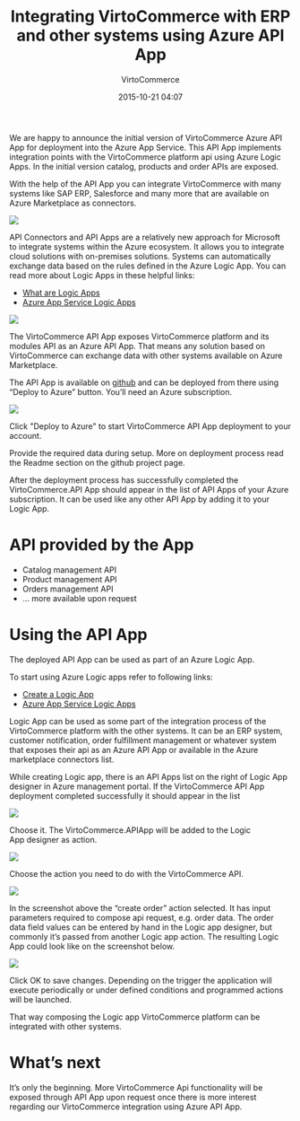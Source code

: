 ﻿---
author: VirtoCommerce
category: Technical
date: 2015-10-21 04:07
excerpt: We are happy to announce the initial version of VirtoCommerce Azure API App for deployment into the Azure App Service.
permalink: blog/integrating-virtocommerce-with-erp-and-other-systems-using-azure-api-app
tags: [Announcements]
title: "Integrating VirtoCommerce with ERP and other systems using Azure API App"
---
We are happy to announce the initial version of VirtoCommerce Azure API App for deployment into the Azure App Service. This API App implements integration points with the VirtoCommerce platform api using Azure Logic Apps. In the initial version catalog, products and order APIs are exposed.

With the help of the API App you can integrate VirtoCommerce with many systems like SAP ERP, Salesforce and many more that are available on Azure Marketplace as connectors.

![](assets/images/blog/connectors.png)

API Connectors and API Apps are a relatively new approach for Microsoft to integrate systems within the Azure ecosystem. It allows you to integrate cloud solutions with on-premises solutions. Systems can automatically exchange data based on the rules defined in the Azure Logic App. You can read more about Logic Apps in these helpful links:

* <a href="https://azure.microsoft.com/en-us/documentation/articles/app-service-logic-what-are-logic-apps/" target="_blank">What are Logic Apps</a>
* <a href="https://azure.microsoft.com/en-us/documentation/videos/azure-app-service-logic-apps-with-josh-twist/" target="_blank">Azure App Service Logic Apps</a>

![](assets/images/blog/untitled_l.png)

The VirtoCommerce API App exposes VirtoCommerce platform and its modules API as an Azure API App. That means any solution based on VirtoCommerce can exchange data with other systems available on Azure Marketplace.

The API App is available on <a href="https://github.com/VirtoCommerce/vc-azure-api-app" target="_blank">github</a> and can be deployed from there using “Deploy to Azure” button. You’ll need an Azure subscription.

![](assets/images/blog/untitled_m.png)

Click "Deploy to Azure" to start VirtoCommerce API App deployment to your account.

Provide the required data during setup. More on deployment process read the Readme section on the github project page.

After the deployment process has successfully completed the VirtoCommerce.API App should appear in the list of API Apps of your Azure subscription. It can be used like any other API App by adding it to your Logic App.

# API provided by the App

* Catalog management API
* Product management API
* Orders management API
* ... more available upon request

# Using the API App

The deployed API App can be used as part of an Azure Logic App.

To start using Azure Logic apps refer to following links:

* <a href="https://azure.microsoft.com/en-us/documentation/articles/app-service-logic-create-a-logic-app/" target="_blank">Create a Logic App</a>
* <a href="https://azure.microsoft.com/en-us/documentation/videos/azure-app-service-logic-apps-with-josh-twist/" target="_blank">Azure App Service Logic Apps</a>

Logic App can be used as some part of the integration process of the VirtoCommerce platform with the other systems. It can be an ERP system, customer notification, order fulfillment management or whatever system that exposes their api as an Azure API App or available in the Azure marketplace connectors list.

While creating Logic app, there is an API Apps list on the right of Logic App designer in Azure management portal. If the VirtoCommerce API App deployment completed successfully it should appear in the list

![](assets/images/blog/untitled_1.png)

Choose it. The VirtoCommerce.APIApp will be added to the Logic App designer as action.

![](assets/images/blog/untitled_2.png)

Choose the action you need to do with the VirtoCommerce API.

![](assets/images/blog/untitled_3.png)

In the screenshot above the “create order” action selected. It has input parameters required to compose api request, e.g. order data. The order data field values can be entered by hand in the Logic app designer, but commonly it’s passed from another Logic app action. The resulting Logic App could look like on the screenshot below.

![](assets/images/blog/untitled_4.png)

Click OK to save changes. Depending on the trigger the application will execute periodically or under defined conditions and programmed actions will be launched.

That way composing the Logic app VirtoCommerce platform can be integrated with other systems.

# What’s next

It’s only the beginning. More VirtoCommerce Api functionality will be exposed through API App upon request once there is more interest regarding our VirtoCommerce integration using Azure API App.